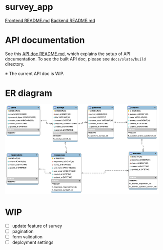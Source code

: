 # survey_app

[Frontend README.md](survey_frontend/README.md)
[Backend README.md](survey_backend/README.md)

# API documentation

See this [API doc README.md](docs/README.md), which explains the setup of API documentation.
To see the built API doc, please see `docs/slate/build` directory.

※ The current API doc is WIP.

# ER diagram

![ER diagram](assets/er.png)

# WIP

- [ ] update feature of survey
- [ ] pagination
- [ ] form validation
- [ ] deployment settings
